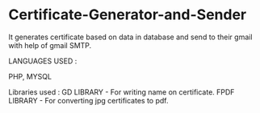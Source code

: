 # Certificate-Generator-and-Sender
It generates certificate based on data in database and send to their gmail with help of gmail SMTP.

LANGUAGES USED :

PHP, MYSQL

Libraries used :
GD LIBRARY - For writing name on certificate.
FPDF LIBRARY - For converting jpg certificates to pdf.


